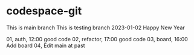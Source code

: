 # codespace-git
This is main branch
This is testing branch
2023-01-02 Happy New Year

01, auth, 12:00 good code
02, refactor, 17:00 good code
03, board, 16:00 Add board
04, Edit main at past

